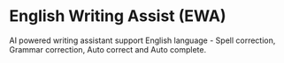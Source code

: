 # English Writing Assist (EWA)
AI powered writing assistant support English language - Spell correction, Grammar correction, Auto correct and Auto complete.
